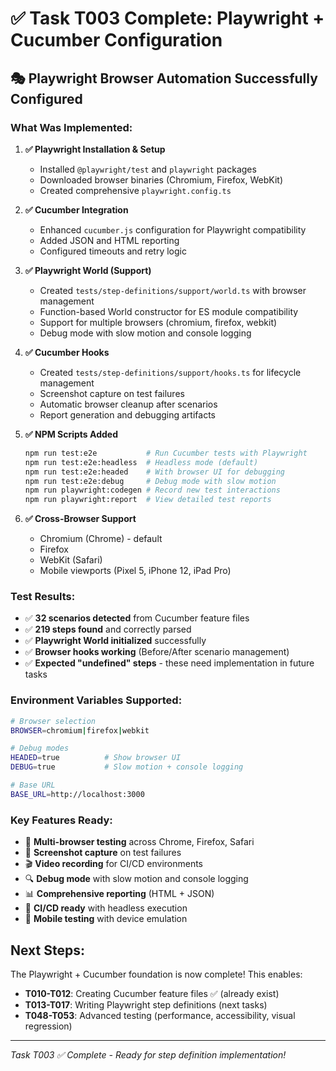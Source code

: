 # ✅ Task T003 Complete: Playwright + Cucumber Configuration

## 🎭 **Playwright Browser Automation Successfully Configured**

### **What Was Implemented:**

1. **✅ Playwright Installation & Setup**
   - Installed `@playwright/test` and `playwright` packages
   - Downloaded browser binaries (Chromium, Firefox, WebKit)
   - Created comprehensive `playwright.config.ts`

2. **✅ Cucumber Integration**  
   - Enhanced `cucumber.js` configuration for Playwright compatibility
   - Added JSON and HTML reporting
   - Configured timeouts and retry logic

3. **✅ Playwright World (Support)**
   - Created `tests/step-definitions/support/world.ts` with browser management
   - Function-based World constructor for ES module compatibility
   - Support for multiple browsers (chromium, firefox, webkit)
   - Debug mode with slow motion and console logging

4. **✅ Cucumber Hooks**
   - Created `tests/step-definitions/support/hooks.ts` for lifecycle management
   - Screenshot capture on test failures
   - Automatic browser cleanup after scenarios
   - Report generation and debugging artifacts

5. **✅ NPM Scripts Added**
   ```bash
   npm run test:e2e           # Run Cucumber tests with Playwright
   npm run test:e2e:headless  # Headless mode (default)
   npm run test:e2e:headed    # With browser UI for debugging
   npm run test:e2e:debug     # Debug mode with slow motion
   npm run playwright:codegen # Record new test interactions
   npm run playwright:report  # View detailed test reports
   ```

6. **✅ Cross-Browser Support**
   - Chromium (Chrome) - default
   - Firefox 
   - WebKit (Safari)
   - Mobile viewports (Pixel 5, iPhone 12, iPad Pro)

### **Test Results:**
- ✅ **32 scenarios detected** from Cucumber feature files
- ✅ **219 steps found** and correctly parsed  
- ✅ **Playwright World initialized** successfully
- ✅ **Browser hooks working** (Before/After scenario management)
- ✅ **Expected "undefined" steps** - these need implementation in future tasks

### **Environment Variables Supported:**
```bash
# Browser selection
BROWSER=chromium|firefox|webkit

# Debug modes  
HEADED=true          # Show browser UI
DEBUG=true           # Slow motion + console logging

# Base URL
BASE_URL=http://localhost:3000
```

### **Key Features Ready:**
- 🎯 **Multi-browser testing** across Chrome, Firefox, Safari
- 📸 **Screenshot capture** on test failures  
- 🎬 **Video recording** for CI/CD environments
- 🔍 **Debug mode** with slow motion and console logging
- 📊 **Comprehensive reporting** (HTML + JSON)
- 🚀 **CI/CD ready** with headless execution
- 📱 **Mobile testing** with device emulation

## **Next Steps:**
The Playwright + Cucumber foundation is now complete! This enables:

- **T010-T012**: Creating Cucumber feature files ✅ (already exist)
- **T013-T017**: Writing Playwright step definitions (next tasks)
- **T048-T053**: Advanced testing (performance, accessibility, visual regression)

---
*Task T003 ✅ Complete - Ready for step definition implementation!*